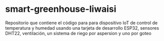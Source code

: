 # smart-greenhouse-liwaisi
Repositorio que contiene el código para para dispositivo IoT de control de temperatura y humedad usando una tarjeta de desarrollo ESP32, sensores DHT22, ventilación, un sistema de riego por aspersion y uno por goteo
